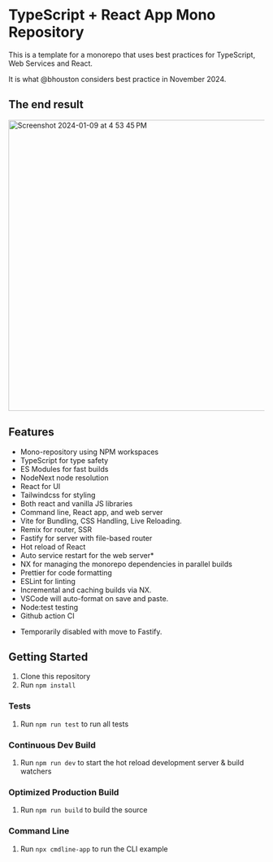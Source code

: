 # TypeScript + React App Mono Repository

This is a template for a monorepo that uses best practices for TypeScript, Web Services and React.

It is what @bhouston considers best practice in November 2024.

## The end result

<img width="573" alt="Screenshot 2024-01-09 at 4 53 45 PM" src="https://github.com/bhouston/template-typescript-monorepo/assets/588541/3a7e6b62-ff16-492d-9f20-b409ab84f104">

## Features

- Mono-repository using NPM workspaces
- TypeScript for type safety
- ES Modules for fast builds
- NodeNext node resolution
- React for UI
- Tailwindcss for styling
- Both react and vanilla JS libraries
- Command line, React app, and web server
- Vite for Bundling, CSS Handling, Live Reloading.
- Remix for router, SSR
- Fastify for server with file-based router
- Hot reload of React
- Auto service restart for the web server\*
- NX for managing the monorepo dependencies in parallel builds
- Prettier for code formatting
- ESLint for linting
- Incremental and caching builds via NX.
- VSCode will auto-format on save and paste.
- Node:test testing
- Github action CI

* Temporarily disabled with move to Fastify.

## Getting Started

1. Clone this repository
2. Run `npm install`

### Tests

1. Run `npm run test` to run all tests

### Continuous Dev Build

1. Run `npm run dev` to start the hot reload development server & build watchers

### Optimized Production Build

1. Run `npm run build` to build the source

### Command Line

1. Run `npx cmdline-app` to run the CLI example
